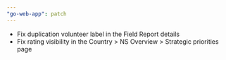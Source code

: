 ```yaml
---
"go-web-app": patch
---
```


- Fix duplication volunteer label in the Field Report details
- Fix rating visibility in the Country > NS Overview > Strategic priorities page
